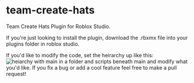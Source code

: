 # team-create-hats
Team Create Hats Plugin for Roblox Studio.

If you're just looking to install the plugin, download the .rbxmx file into your plugins folder in roblox studio.

If you'd like to modify the code, set the heirarchy up like this:
![heiarchy with main in a folder and scripts beneath main](https://cdn.discordapp.com/attachments/510610831692529681/661319440885088282/unknown.png)
and modify what you'd like.
If you fix a bug or add a cool feature feel free to make a pull request!
